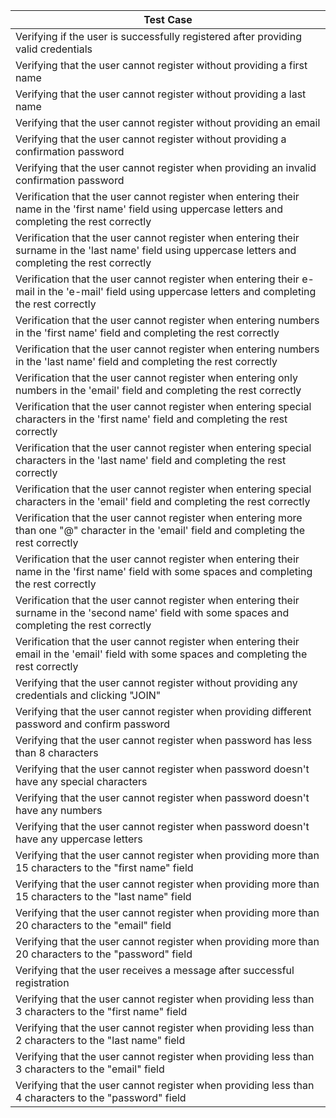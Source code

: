 | Test Case | 
| --- | 
| Verifying if the user is successfully registered after providing valid credentials | 
| Verifying that the user cannot register without providing a first name | 
| Verifying that the user cannot register without providing a last name | 
| Verifying that the user cannot register without providing an email | 
| Verifying that the user cannot register without providing a confirmation password | 
| Verifying that the user cannot register when providing an invalid confirmation password | 
| Verification that the user cannot register when entering their name in the 'first name' field using uppercase letters and completing the rest correctly | 
| Verification that the user cannot register when entering their surname in the 'last name' field using uppercase letters and completing the rest correctly | 
| Verification that the user cannot register when entering their e-mail in the 'e-mail' field using uppercase letters and completing the rest correctly | 
| Verification that the user cannot register when entering numbers in the 'first name' field and completing the rest correctly | 
| Verification that the user cannot register when entering numbers in the 'last name' field and completing the rest correctly | 
| Verification that the user cannot register when entering only numbers in the 'email' field and completing the rest correctly | 
| Verification that the user cannot register when entering special characters in the 'first name' field and completing the rest correctly | 
| Verification that the user cannot register when entering special characters in the 'last name' field and completing the rest correctly | 
| Verification that the user cannot register when entering special characters in the 'email' field and completing the rest correctly | 
| Verification that the user cannot register when entering more than one "@" character in the 'email' field and completing the rest correctly | 
| Verification that the user cannot register when entering their name in the 'first name' field with some spaces and completing the rest correctly | 
| Verification that the user cannot register when entering their surname in the 'second name' field with some spaces and completing the rest correctly | 
| Verification that the user cannot register when entering their email in the 'email' field with some spaces and completing the rest correctly | 
| Verifying that the user cannot register without providing any credentials and clicking "JOIN" | 
| Verifying that the user cannot register when providing different password and confirm password | 
| Verifying that the user cannot register when password has less than 8 characters | 
| Verifying that the user cannot register when password doesn't have any special characters | 
| Verifying that the user cannot register when password doesn't have any numbers | 
| Verifying that the user cannot register when password doesn't have any uppercase letters | 
| Verifying that the user cannot register when providing more than 15 characters to the "first name" field | 
| Verifying that the user cannot register when providing more than 15 characters to the "last name" field | 
| Verifying that the user cannot register when providing more than 20 characters to the "email" field | 
| Verifying that the user cannot register when providing more than 20 characters to the "password" field | 
| Verifying that the user receives a message after successful registration | 
| Verifying that the user cannot register when providing less than 3 characters to the "first name" field | 
| Verifying that the user cannot register when providing less than 2 characters to the "last name" field | 
| Verifying that the user cannot register when providing less than 3 characters to the "email" field | 
| Verifying that the user cannot register when providing less than 4 characters to the "password" field | 
